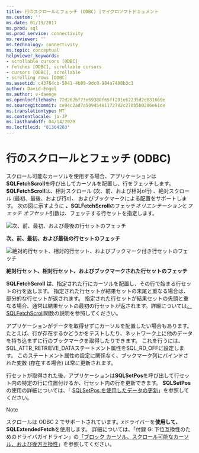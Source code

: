 ```yaml
---
title: 行のスクロールとフェッチ (ODBC) |マイクロソフトドキュメント
ms.custom: ''
ms.date: 01/19/2017
ms.prod: sql
ms.prod_service: connectivity
ms.reviewer: ''
ms.technology: connectivity
ms.topic: conceptual
helpviewer_keywords:
- scrollable cursors [ODBC]
- fetches [ODBC], scrollable cursors
- cursors [ODBC], scrollable
- scrolling rows [ODBC]
ms.assetid: c43764cb-5841-4b89-9dc0-984a7488b3c1
author: David-Engel
ms.author: v-daenge
ms.openlocfilehash: 72d262bf73e69388f65ff281e62235d2d831669e
ms.sourcegitcommit: ce94c2ad7a50945481172782c270b5b0206e61de
ms.translationtype: MT
ms.contentlocale: ja-JP
ms.lasthandoff: 04/14/2020
ms.locfileid: "81304203"
---
```

# <a name="scrolling-and-fetching-rows-odbc"></a>行のスクロールとフェッチ (ODBC)
スクロール可能なカーソルを使用する場合、アプリケーションは**SQLFetchScroll**を呼び出してカーソルを配置し、行をフェッチします。 **SQLFetchScroll**は、相対スクロール (次、前、および相対*n*行) 、絶対スクロール (最初、最後、および行*n)、* およびブックマークによる配置をサポートします。 次の図に示すように **、SQLFetchScroll**のフェッチ*オリエンテーション*と*フェッチ オフセット*引数は、フェッチする行セットを指定します。  
  
 ![次、前、最初、および最後の行セットのフェッチ](../../../odbc/reference/develop-app/media/pr20_2.gif "pr20_2")  
  
 **次、前、最初、および最後の行セットのフェッチ**  
  
 ![絶対的行セット、相対的行セット、およびブックマーク付き行セットのフェッチ](../../../odbc/reference/develop-app/media/pr20_1.gif "pr20_1")  
  
 **絶対行セット、相対行セット、およびブックマークされた行セットのフェッチ**  
  
 **SQLFetchScroll は**、指定された行にカーソルを配置し、その行で始まる行セットの行を返します。 指定された行セットが結果セットの末尾と重なる場合は、部分的な行セットが返されます。 指定された行セットが結果セットの先頭と重なる場合、通常は結果セットの最初の行セットが返されます。詳細については[、SQLFetchScroll](../../../odbc/reference/syntax/sqlfetchscroll-function.md)関数の説明を参照してください。  
  
 アプリケーションがデータを取得せずにカーソルを配置したい場合もあります。 たとえば、行が存在するかどうかをテストしたり、ネットワーク上に他のデータを持ち込まずに行のブックマークを取得したりできます。 これを行うには、SQL_ATTR_RETRIEVE_DATAステートメント属性をSQL_RD_OFFに設定します。 このステートメント属性の設定に関係なく、ブックマーク列にバインドされた変数 (存在する場合) は常に更新されます。  
  
 行セットが取得された後、アプリケーションは**SQLSetPos**を呼び出して行セット内の特定の行に位置付けるか、行セット内の行を更新できます。 **SQLSetPos**の使用の詳細については、「 [SQLSetPos を使用したデータの更新](../../../odbc/reference/develop-app/updating-data-with-sqlsetpos.md)」を参照してください。  
  
> [!NOTE]  
>  スクロールは ODBC 2 でサポートされています。*x*ドライバーを**使用して、SQLExtendedFetch**を使用します。 詳細については、「付録 G: 下位互換性のためのドライバガイドライン」の[「ブロック カーソル、スクロール可能なカーソル、および後方互換性](../../../odbc/reference/appendixes/block-cursors-scrollable-cursors-and-backward-compatibility.md)」を参照してください。
